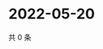 # 2022-05-20

共 0 条

<!-- BEGIN WEIBO -->
<!-- 最后更新时间 Fri May 20 2022 20:31:56 GMT+0800 (China Standard Time) -->

<!-- END WEIBO -->
